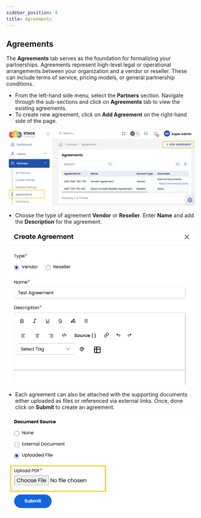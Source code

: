 ```yaml
---
sidebar_position: 4
title: Agreements
---
```


## Agreements

The **Agreements** tab serves as the foundation for formalizing your partnerships. Agreements represent high-level legal or operational arrangements between your organization and a vendor or reseller. These can include terms of service, pricing models, or general partnership conditions.

- From the left-hand side menu, select the **Partners** section. Navigate through the sub-sections and click on **Agreements** tab to view the existing agreements.
- To create new agreement, click on **Add Agreement** on the right-hand side of the page.

![Invite Client Details](images/agreements_1.png)

- Choose the type of agreement **Vendor** or **Reseller**. Enter **Name** and add the **Description** for the agreement. 

![Invite Client Details](images/agreements_2.png)

- Each agreement can also be attached with the supporting documents either uploaded as files or referenced via external links. Once, done click on **Submit** to create an agreement.

![Invite Client Details](images/agreements_3.png)